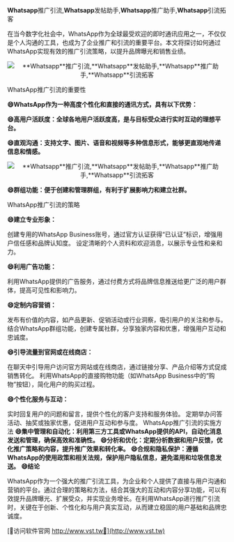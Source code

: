**Whatsapp**推广引流,**Whatsapp**发帖助手,**Whatsapp**推广助手,**Whatsapp**引流拓客

在当今数字化社会中，WhatsApp作为全球最受欢迎的即时通讯应用之一，不仅仅是个人沟通的工具，也成为了企业推广和引流的重要平台。本文将探讨如何通过WhatsApp实现有效的推广引流策略，以提升品牌曝光和销售业绩。

 <center><img src="https://vst.tw/MP4/tuiguang/png/4.png" alt="**Whatsapp**推广引流,**Whatsapp**发帖助手,**Whatsapp**推广助手,**Whatsapp**引流拓客"></center>

WhatsApp推广引流的重要性

**😄WhatsApp作为一种高度个性化和直接的通讯方式，具有以下优势：**

**😄高用户活跃度：全球各地用户活跃度高，是与目标受众进行实时互动的理想平台。**

**😄直观沟通：支持文字、图片、语音和视频等多种信息形式，能够更直观地传递信息和情感。**

 <center><img src="https://vst.tw/MP4/tuiguang/png/7.png" alt="**Whatsapp**推广引流,**Whatsapp**发帖助手,**Whatsapp**推广助手,**Whatsapp**引流拓客"></center>

**😄群组功能：便于创建和管理群组，有利于扩展影响力和建立社群。**

WhatsApp推广引流的策略

**😄建立专业形象：**

创建专用的WhatsApp Business账号，通过官方认证获得“已认证”标识，增强用户信任感和品牌认知度。
设定清晰的个人资料和欢迎消息，以展示专业性和亲和力。

**😄利用广告功能：**

利用WhatsApp提供的广告服务，通过付费方式将品牌信息推送给更广泛的用户群体，提高可见性和影响力。

**😄定制内容营销：**

发布有价值的内容，如产品更新、促销活动或行业洞察，吸引用户的关注和参与。
结合WhatsApp群组功能，创建专属社群，分享独家内容和优惠，增强用户互动和忠诚度。

**😄引导流量到官网或在线商店：**

在聊天中引导用户访问官方网站或在线商店，通过链接分享、产品介绍等方式促成销售转化。
利用WhatsApp的直接购物功能（如WhatsApp Business中的“购物”按钮），简化用户的购买过程。

**😄个性化服务与互动：**

实时回复用户的问题和留言，提供个性化的客户支持和服务体验。
定期举办问答活动、抽奖或独家优惠，促进用户互动和参与度。
WhatsApp推广引流的实施方法
**😄集中管理和自动化：利用第三方工具或WhatsApp提供的API，自动化消息发送和管理，确保高效和准确性。**
**😄分析和优化：定期分析数据和用户反馈，优化推广策略和内容，提升推广效果和转化率。**
**😄合规和隐私保护：遵循WhatsApp的使用政策和相关法规，保护用户隐私信息，避免滥用和垃圾信息发送。**
**😄结论**

WhatsApp作为一个强大的推广引流工具，为企业和个人提供了直接与用户沟通和营销的平台。通过合理的策略和方法，结合其强大的互动和内容分享功能，可以有效提升品牌曝光、扩展受众，并实现业务增长。在利用WhatsApp进行推广引流时，关键在于创新、个性化和与用户真实互动，从而建立稳固的用户基础和品牌忠诚度。


[👻访问软件官网 http://www.vst.tw👻](http://www.vst.tw)
